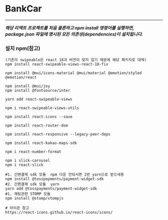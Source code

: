 # BankCar

---

**_해당 리액트 프로젝트를 처음 클론하고 npm install 명령어를 실행하면, package.json 파일에 명시된 모든 의존성(dependencies)이 설치됩니다._**

### 설치 npm(참고) 
```text
(기존의 swipeable은 react 18과 버전이 맞지 않기 때문에 해당 패키지로 대체)
npm install react-swipeable-views-react-18-fix 

npm install @mui/icons-material @mui/material @emotion/styled @emotion/react

npm install @mui/joy
npm install @fontsource/inter

yarn add react-swipeable-views   

npm i react-swipeable-views-utils

npm install react-icons --save

npm install react-router-dom

npm install react-responsive --legacy-peer-deps

npm install react-kakao-maps-sdk

npm i react-number-format

npm i slick-carousel
npm i react-slick

#1. 간편결제 sdk 모듈  npm 다운 안되시면 2번 yarn으로 받으세용
npm install @tosspayments/payment-widget-sdk
#2. 간편결제 sdk 모듈  yarn
yarn add @tosspayments/payment-widget-sdk
#1. 채팅관련 STOMP 모듈
npm install @stomp/stompjs 

# 아이콘 참고
https://react-icons.github.io/react-icons/icons/
```
